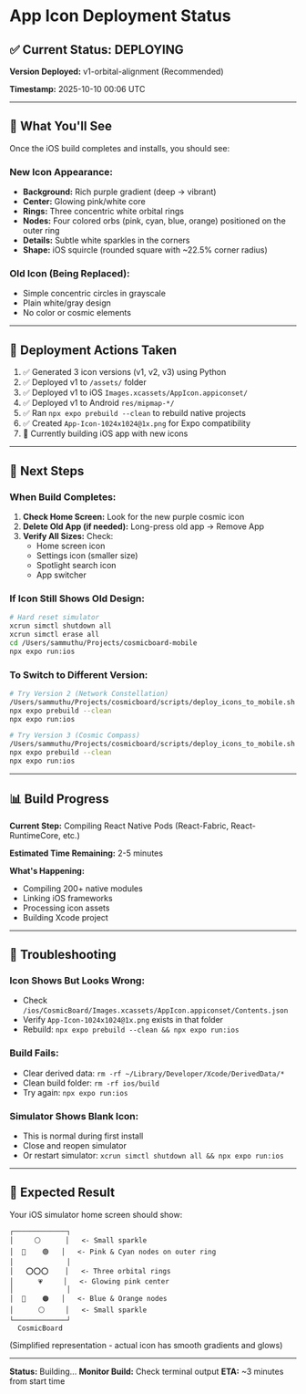 # App Icon Deployment Status

## ✅ Current Status: DEPLOYING

**Version Deployed:** v1-orbital-alignment (Recommended)

**Timestamp:** 2025-10-10 00:06 UTC

---

## 📱 What You'll See

Once the iOS build completes and installs, you should see:

### New Icon Appearance:
- **Background:** Rich purple gradient (deep → vibrant)
- **Center:** Glowing pink/white core
- **Rings:** Three concentric white orbital rings
- **Nodes:** Four colored orbs (pink, cyan, blue, orange) positioned on the outer ring
- **Details:** Subtle white sparkles in the corners
- **Shape:** iOS squircle (rounded square with ~22.5% corner radius)

### Old Icon (Being Replaced):
- Simple concentric circles in grayscale
- Plain white/gray design
- No color or cosmic elements

---

## 🔧 Deployment Actions Taken

1. ✅ Generated 3 icon versions (v1, v2, v3) using Python
2. ✅ Deployed v1 to `/assets/` folder
3. ✅ Deployed v1 to iOS `Images.xcassets/AppIcon.appiconset/`
4. ✅ Deployed v1 to Android `res/mipmap-*/`
5. ✅ Ran `npx expo prebuild --clean` to rebuild native projects
6. ✅ Created `App-Icon-1024x1024@1x.png` for Expo compatibility
7. 🔄 Currently building iOS app with new icons

---

## 🎯 Next Steps

### When Build Completes:

1. **Check Home Screen:** Look for the new purple cosmic icon
2. **Delete Old App (if needed):** Long-press old app → Remove App
3. **Verify All Sizes:** Check:
   - Home screen icon
   - Settings icon (smaller size)
   - Spotlight search icon
   - App switcher

### If Icon Still Shows Old Design:

```bash
# Hard reset simulator
xcrun simctl shutdown all
xcrun simctl erase all
cd /Users/sammuthu/Projects/cosmicboard-mobile
npx expo run:ios
```

### To Switch to Different Version:

```bash
# Try Version 2 (Network Constellation)
/Users/sammuthu/Projects/cosmicboard/scripts/deploy_icons_to_mobile.sh v2-network-constellation
npx expo prebuild --clean
npx expo run:ios

# Try Version 3 (Cosmic Compass)
/Users/sammuthu/Projects/cosmicboard/scripts/deploy_icons_to_mobile.sh v3-cosmic-compass
npx expo prebuild --clean
npx expo run:ios
```

---

## 📊 Build Progress

**Current Step:** Compiling React Native Pods (React-Fabric, React-RuntimeCore, etc.)

**Estimated Time Remaining:** 2-5 minutes

**What's Happening:**
- Compiling 200+ native modules
- Linking iOS frameworks
- Processing icon assets
- Building Xcode project

---

## 🐛 Troubleshooting

### Icon Shows But Looks Wrong:
- Check `/ios/CosmicBoard/Images.xcassets/AppIcon.appiconset/Contents.json`
- Verify `App-Icon-1024x1024@1x.png` exists in that folder
- Rebuild: `npx expo prebuild --clean && npx expo run:ios`

### Build Fails:
- Clear derived data: `rm -rf ~/Library/Developer/Xcode/DerivedData/*`
- Clean build folder: `rm -rf ios/build`
- Try again: `npx expo run:ios`

### Simulator Shows Blank Icon:
- This is normal during first install
- Close and reopen simulator
- Or restart simulator: `xcrun simctl shutdown all && npx expo run:ios`

---

## 📸 Expected Result

Your iOS simulator home screen should show:

```
┌─────────────┐
│     ⚪      │   <- Small sparkle
│  🔴    🟢   │   <- Pink & Cyan nodes on outer ring
│             │
│   ⭕⭕⭕    │   <- Three orbital rings
│      💗     │   <- Glowing pink center
│             │
│  🔵    🟠   │   <- Blue & Orange nodes
│      ⚪     │   <- Small sparkle
└─────────────┘
  CosmicBoard
```

(Simplified representation - actual icon has smooth gradients and glows)

---

**Status:** Building...
**Monitor Build:** Check terminal output
**ETA:** ~3 minutes from start time
